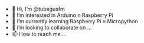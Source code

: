 - 👋 Hi, I’m @tubagusfm
- 👀 I’m interested in Arduino n Raspberry Pi
- 🌱 I’m currently learning Raspberry Pi n Micropython
- 💞️ I’m looking to collaborate on ...
- 📫 How to reach me ...

<!---
tubagusfm/tubagusfm is a ✨ special ✨ repository because its `README.md` (this file) appears on your GitHub profile.
You can click the Preview link to take a look at your changes.
--->

